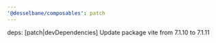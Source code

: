 ```yaml
---
'@desselbane/composables': patch
---
```


deps: [patch|devDependencies] Update package vite from 7.1.10 to 7.1.11
